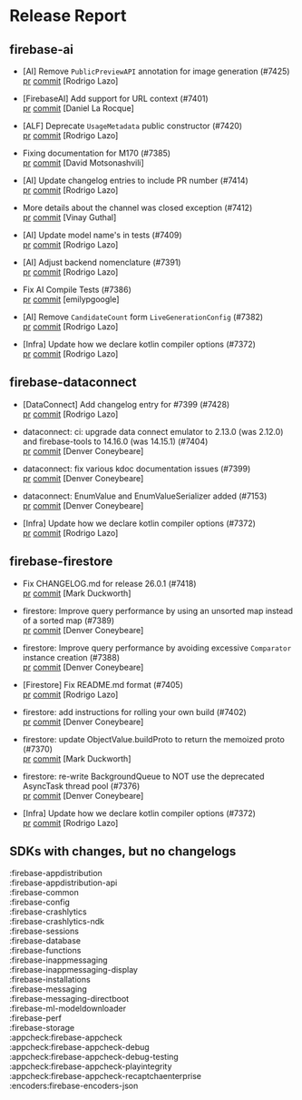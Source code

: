 # Release Report
## firebase-ai
      
* [AI] Remove `PublicPreviewAPI` annotation for image generation (#7425)   
  [pr](https://github.com/firebase/firebase-android-sdk/pull/7425) [commit](https://github.com/firebase/firebase-android-sdk/commit/727a97e8038b6173b1932c1cb1af753be89ea491)  [Rodrigo Lazo]

* [FirebaseAI] Add support for URL context (#7401)   
  [pr](https://github.com/firebase/firebase-android-sdk/pull/7401) [commit](https://github.com/firebase/firebase-android-sdk/commit/1654b314ddc0efaef8b2054a6b27198ed5fc80f3)  [Daniel La Rocque]

* [ALF] Deprecate `UsageMetadata` public constructor (#7420)   
  [pr](https://github.com/firebase/firebase-android-sdk/pull/7420) [commit](https://github.com/firebase/firebase-android-sdk/commit/6974f4951959c52f99ad26bd5d1d51d71127fb57)  [Rodrigo Lazo]

* Fixing documentation for M170 (#7385)   
  [pr](https://github.com/firebase/firebase-android-sdk/pull/7385) [commit](https://github.com/firebase/firebase-android-sdk/commit/e6a9f6af04c1cf9b2b53aec0cf145639eede5e0e)  [David Motsonashvili]

* [AI] Update changelog entries to include PR number (#7414)   
  [pr](https://github.com/firebase/firebase-android-sdk/pull/7414) [commit](https://github.com/firebase/firebase-android-sdk/commit/9364dc36b3d51fbeb0fcf19044fda112e6f9a5ac)  [Rodrigo Lazo]

* More details about the channel was closed exception (#7412)   
  [pr](https://github.com/firebase/firebase-android-sdk/pull/7412) [commit](https://github.com/firebase/firebase-android-sdk/commit/f8717ad8fea6ffce974e9b88a4d738091226ed3d)  [Vinay Guthal]

* [AI] Update model name's in tests (#7409)   
  [pr](https://github.com/firebase/firebase-android-sdk/pull/7409) [commit](https://github.com/firebase/firebase-android-sdk/commit/9b9b8f8f448ec705ab48db291606768190a07d5e)  [Rodrigo Lazo]

* [AI] Adjust backend nomenclature (#7391)   
  [pr](https://github.com/firebase/firebase-android-sdk/pull/7391) [commit](https://github.com/firebase/firebase-android-sdk/commit/badab217c75ef76298ae1f875e5f5801f6fe7c3d)  [Rodrigo Lazo]

* Fix AI Compile Tests (#7386)   
  [pr](https://github.com/firebase/firebase-android-sdk/pull/7386) [commit](https://github.com/firebase/firebase-android-sdk/commit/e2f5b26c012b194ae2b58f5830ad74c381bbbe69)  [emilypgoogle]

* [AI] Remove `CandidateCount` form `LiveGenerationConfig` (#7382)   
  [pr](https://github.com/firebase/firebase-android-sdk/pull/7382) [commit](https://github.com/firebase/firebase-android-sdk/commit/b0b3a8bfc4be10e5d7a297de04c9cbc424156952)  [Rodrigo Lazo]

* [Infra] Update how we declare kotlin compiler options (#7372)   
  [pr](https://github.com/firebase/firebase-android-sdk/pull/7372) [commit](https://github.com/firebase/firebase-android-sdk/commit/2083b52dbe3dfdce3001a6b67d0827b8e38c9f02)  [Rodrigo Lazo]

## firebase-dataconnect
      
* [DataConnect] Add changelog entry for #7399 (#7428)   
  [pr](https://github.com/firebase/firebase-android-sdk/pull/7428) [commit](https://github.com/firebase/firebase-android-sdk/commit/463c69fb286d7a0c89368ea37682c30178adc362)  [Rodrigo Lazo]

* dataconnect: ci: upgrade data connect emulator to 2.13.0 (was 2.12.0) and firebase-tools to 14.16.0 (was 14.15.1) (#7404)   
  [pr](https://github.com/firebase/firebase-android-sdk/pull/7404) [commit](https://github.com/firebase/firebase-android-sdk/commit/81bb64604711c7c9d1e8bcfbde1fb17b0df0d43e)  [Denver Coneybeare]

* dataconnect: fix various kdoc documentation issues (#7399)   
  [pr](https://github.com/firebase/firebase-android-sdk/pull/7399) [commit](https://github.com/firebase/firebase-android-sdk/commit/8b3b9ab3ee89bd635e511ed7e885c7aba072fbcd)  [Denver Coneybeare]

* dataconnect: EnumValue and EnumValueSerializer added (#7153)   
  [pr](https://github.com/firebase/firebase-android-sdk/pull/7153) [commit](https://github.com/firebase/firebase-android-sdk/commit/2bed754c7b5bb0429ac5cd8707180f0a665f0e21)  [Denver Coneybeare]

* [Infra] Update how we declare kotlin compiler options (#7372)   
  [pr](https://github.com/firebase/firebase-android-sdk/pull/7372) [commit](https://github.com/firebase/firebase-android-sdk/commit/2083b52dbe3dfdce3001a6b67d0827b8e38c9f02)  [Rodrigo Lazo]

## firebase-firestore
      
* Fix CHANGELOG.md for release 26.0.1 (#7418)   
  [pr](https://github.com/firebase/firebase-android-sdk/pull/7418) [commit](https://github.com/firebase/firebase-android-sdk/commit/eb8e24afb1d533da786e2d58b00f94e78de51d9a)  [Mark Duckworth]

* firestore: Improve query performance by using an unsorted map instead of a sorted map (#7389)   
  [pr](https://github.com/firebase/firebase-android-sdk/pull/7389) [commit](https://github.com/firebase/firebase-android-sdk/commit/482ac0ed711cf83236f923e07b9be9d59f90ecb5)  [Denver Coneybeare]

* firestore: Improve query performance by avoiding excessive `Comparator` instance creation (#7388)   
  [pr](https://github.com/firebase/firebase-android-sdk/pull/7388) [commit](https://github.com/firebase/firebase-android-sdk/commit/77aa34eb1636c87159d390fe5b564e019e2cb5d8)  [Denver Coneybeare]

* [Firestore] Fix README.md format (#7405)   
  [pr](https://github.com/firebase/firebase-android-sdk/pull/7405) [commit](https://github.com/firebase/firebase-android-sdk/commit/623acd6a81761bde2e3a601e264ea34aa23468cb)  [Rodrigo Lazo]

* firestore: add instructions for rolling your own build (#7402)   
  [pr](https://github.com/firebase/firebase-android-sdk/pull/7402) [commit](https://github.com/firebase/firebase-android-sdk/commit/5e6ec198917e30adb292eeca8e957834c5c39879)  [Denver Coneybeare]

* firestore: update ObjectValue.buildProto to return the memoized proto (#7370)   
  [pr](https://github.com/firebase/firebase-android-sdk/pull/7370) [commit](https://github.com/firebase/firebase-android-sdk/commit/ae770aa5eb0ecdabf7ed20e57f89ba082662a5a6)  [Mark Duckworth]

* firestore: re-write BackgroundQueue to NOT use the deprecated AsyncTask thread pool (#7376)   
  [pr](https://github.com/firebase/firebase-android-sdk/pull/7376) [commit](https://github.com/firebase/firebase-android-sdk/commit/b6453e8570096313ea08c7b545e4008068e86fd8)  [Denver Coneybeare]

* [Infra] Update how we declare kotlin compiler options (#7372)   
  [pr](https://github.com/firebase/firebase-android-sdk/pull/7372) [commit](https://github.com/firebase/firebase-android-sdk/commit/2083b52dbe3dfdce3001a6b67d0827b8e38c9f02)  [Rodrigo Lazo]


## SDKs with changes, but no changelogs
:firebase-appdistribution  
:firebase-appdistribution-api  
:firebase-common  
:firebase-config  
:firebase-crashlytics  
:firebase-crashlytics-ndk  
:firebase-sessions  
:firebase-database  
:firebase-functions  
:firebase-inappmessaging  
:firebase-inappmessaging-display  
:firebase-installations  
:firebase-messaging  
:firebase-messaging-directboot  
:firebase-ml-modeldownloader  
:firebase-perf  
:firebase-storage  
:appcheck:firebase-appcheck  
:appcheck:firebase-appcheck-debug  
:appcheck:firebase-appcheck-debug-testing  
:appcheck:firebase-appcheck-playintegrity  
:appcheck:firebase-appcheck-recaptchaenterprise  
:encoders:firebase-encoders-json